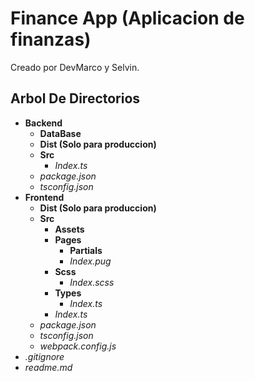 # Finance App (Aplicacion de finanzas)

Creado por DevMarco y Selvin.

## Arbol De Directorios

- **Backend**
  - **DataBase**
  - **Dist (Solo para produccion)**
  - **Src**
    - *Index.ts*
  - *package.json*
  - *tsconfig.json*
- **Frontend**
  - **Dist (Solo para produccion)**
  - **Src**
    - **Assets**
    - **Pages**
      - **Partials**
      - *Index.pug*
    - **Scss**
      - *Index.scss*
    - **Types**
      - *Index.ts*
    - *Index.ts*
  - *package.json*
  - *tsconfig.json*
  - *webpack.config.js*
- *.gitignore*
- *readme.md*
